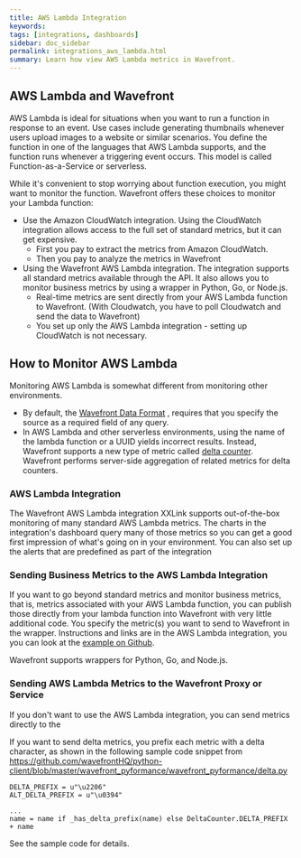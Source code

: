 ```yaml
---
title: AWS Lambda Integration
keywords:
tags: [integrations, dashboards]
sidebar: doc_sidebar
permalink: integrations_aws_lambda.html
summary: Learn how view AWS Lambda metrics in Wavefront.
---
```


## AWS Lambda and Wavefront

AWS Lambda is ideal for situations when you want to run a function in response to an event. Use cases include generating thumbnails whenever users upload images to a website or similar scenarios. You define the function in one of the languages that AWS Lambda supports, and the function runs whenever a triggering event occurs. This model is called Function-as-a-Service or serverless.

While it's convenient to stop worrying about function execution, you might want to monitor the function. Wavefront offers these choices to monitor your Lambda function:
* Use the Amazon CloudWatch integration. Using the CloudWatch integration allows access to the full set of standard metrics, but it can get expensive.
  - First you pay to extract the metrics from Amazon CloudWatch.
  - Then you pay to analyze the metrics in Wavefront
* Using the Wavefront AWS Lambda integration. The integration supports all standard metrics available through the API. It also allows you to monitor business metrics by using a wrapper in Python, Go, or Node.js.
  - Real-time metrics are sent directly from your AWS Lambda function to Wavefront. (With Cloudwatch, you have to poll Cloudwatch and send the data to Wavefront)
  - You set up only the AWS Lambda integration - setting up CloudWatch is not necessary.

## How to Monitor AWS Lambda

Monitoring AWS Lambda is somewhat different from monitoring other environments.
* By default, the [Wavefront Data Format](wavefront_data_format.html) , requires that you specify the source as a required field of any query.
* In AWS Lambda and other serverless environments, using the name of the lambda function or a UUID yields incorrect results. Instead, Wavefront supports a new type of metric called [delta counter](delta_counters.html). Wavefront performs server-side aggregation of related metrics for delta counters.

### AWS Lambda Integration

The Wavefront AWS Lambda integration XXLink supports out-of-the-box monitoring of many standard AWS Lambda metrics. The charts in the integration's dashboard query many of those metrics so you can get a good first impression of what's going on in your environment. You can also set up the alerts that are predefined as part of the integration

### Sending Business Metrics to the AWS Lambda Integration

If you want to go beyond standard metrics and monitor business metrics, that is, metrics associated with your AWS Lambda function, you can publish those directly from your lambda function into Wavefront with very little additional code. You specify the metric(s) you want to send to Wavefront in the wrapper. Instructions and links are in the AWS Lambda integration, you you can look at the [example on Github](https://github.com/wavefrontHQ/python-client/blob/master/wavefront_lambda/example.py).

Wavefront supports wrappers for Python, Go, and Node.js.

### Sending AWS Lambda Metrics to the Wavefront Proxy or Service

If you don't want to use the AWS Lambda integration, you can send metrics directly to the

If you want to send delta metrics, you prefix each metric with a delta character, as shown in the following sample code snippet from https://github.com/wavefrontHQ/python-client/blob/master/wavefront_pyformance/wavefront_pyformance/delta.py

```
DELTA_PREFIX = u"\u2206"
ALT_DELTA_PREFIX = u"\u0394"

...
name = name if _has_delta_prefix(name) else DeltaCounter.DELTA_PREFIX + name
```
See the sample code for details.
